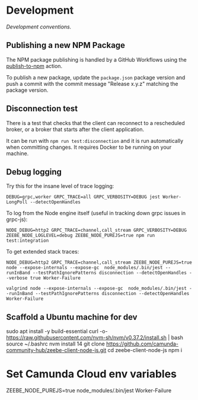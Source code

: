 # Development

_Development conventions._

## Publishing a new NPM Package

The NPM package publishing is handled by a GitHub Workflows using the [publish-to-npm](https://github.com/marketplace/actions/publish-to-npm) action.

To publish a new package, update the `package.json` package version and push a commit with the commit message "Release x.y.z" matching the package version.

## Disconnection test

There is a test that checks that the client can reconnect to a rescheduled broker, or a broker that starts after the client application.

It can be run with `npm run test:disconnection` and it is run automatically when committing changes. It requires Docker to be running on your machine.

## Debug logging

Try this for the insane level of trace logging:

```
DEBUG=grpc,worker GRPC_TRACE=all GRPC_VERBOSITY=DEBUG jest Worker-LongPoll --detectOpenHandles
```

To log from the Node engine itself (useful in tracking down grpc issues in grpc-js):

```
NODE_DEBUG=http2 GRPC_TRACE=channel,call_stream GRPC_VERBOSITY=DEBUG ZEEBE_NODE_LOGLEVEL=debug ZEEBE_NODE_PUREJS=true npm run test:integration
```

To get extended stack traces:

```
NODE_DEBUG=http2 GRPC_TRACE=channel,call_stream ZEEBE_NODE_PUREJS=true node --expose-internals --expose-gc  node_modules/.bin/jest --runInBand --testPathIgnorePatterns disconnection --detectOpenHandles --verbose true Worker-Failure
```

```
valgrind node --expose-internals --expose-gc  node_modules/.bin/jest --runInBand --testPathIgnorePatterns disconnection --detectOpenHandles  Worker-Failure
```

## Scaffold a Ubuntu machine for dev

sudo apt install -y build-essential
curl -o- https://raw.githubusercontent.com/nvm-sh/nvm/v0.37.2/install.sh | bash
source ~/.bashrc
nvm install 14
git clone https://github.com/camunda-community-hub/zeebe-client-node-js.git
cd zeebe-client-node-js
npm i

# Set Camunda Cloud env variables

ZEEBE_NODE_PUREJS=true node_modules/.bin/jest Worker-Failure
